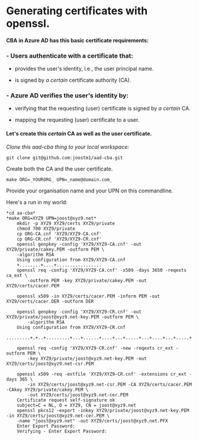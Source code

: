 # Generating certificates with openssl.


#### CBA in Azure AD has this basic certificate requirements:


### - Users authenticate with a certificate that:

- provides the user's identity, i.e., the user principal name.

- is signed by _a certain_ certificate authority (CA).

 ### - Azure AD verifies the user's identity by:

- verifying that the requesting (user) certificate is signed by _a certain_ CA.

- mapping the requesting (user) certificate to a user.


#### Let's create this _certain_ CA as well as the user certificate.

*Clone this aad-cba thing to your local workspace:*

    git clone git@github.com:joostm1/aad-cba.git

Create both the CA and the user certificate. 

    make ORG=_YOURORG_ UPN=_name@domain.com_

Provide your organisation name and your UPN on this commandline. 

Here's a run in my world:

    *cd aa-cba*
    *make ORG=XYZ9 UPN=joost@xyz9.net*
        mkdir -p XYZ9 XYZ9/certs XYZ9/private
        chmod 700 XYZ9/private
        cp ORG-CA.cnf 'XYZ9/XYZ9-CA.cnf'
        cp ORG-CR.cnf 'XYZ9/XYZ9-CR.cnf'
        openssl genpkey -config 'XYZ9/XYZ9-CA.cnf' -out XYZ9/private/cakey.PEM -outform PEM \
        -algorithm RSA
        Using configuration from XYZ9/XYZ9-CA.cnf
        +........+....+.................
        openssl req -config 'XYZ9/XYZ9-CA.cnf' -x509 -days 3650 -reqexts ca_ext \
            -outform PEM -key XYZ9/private/cakey.PEM -out XYZ9/certs/cacer.PEM

        openssl x509 -in XYZ9/certs/cacer.PEM -inform PEM -out XYZ9/certs/cacer.DER -outform DER

        openssl genpkey -config 'XYZ9/XYZ9-CR.cnf' -out XYZ9/private/joost@xyz9.net-key.PEM -outform PEM \
            -algorithm RSA
        Using configuration from XYZ9/XYZ9-CR.cnf
        .........+.+..+.........+...+......+....+...+.....+...+....+...+.....+....+...........+...+.

        openssl req -config 'XYZ9/XYZ9-CR.cnf' -new -reqexts cr_ext -outform PEM \
            -key XYZ9/private/joost@xyz9.net-key.PEM -out XYZ9/certs/joost@xyz9.net-csr.PEM

        openssl x509 -req -extfile 'XYZ9/XYZ9-CR.cnf' -extensions cr_ext -days 365 \
            -in XYZ9/certs/joost@xyz9.net-csr.PEM -CA XYZ9/certs/cacer.PEM -CAkey XYZ9/private/cakey.PEM \
            -out XYZ9/certs/joost@xyz9.net-cer.PEM
        Certificate request self-signature ok
        subject=C = NL, O = XYZ9, CN = joost@xyz9.net
        openssl pkcs12 -export -inkey XYZ9/private/joost@xyz9.net-key.PEM -in XYZ9/certs/joost@xyz9.net-cer.PEM \
        -name "joost@xyz9.net" -out XYZ9/certs/joost@xyz9.net.PFX
        Enter Export Password:
        Verifying - Enter Export Password:






